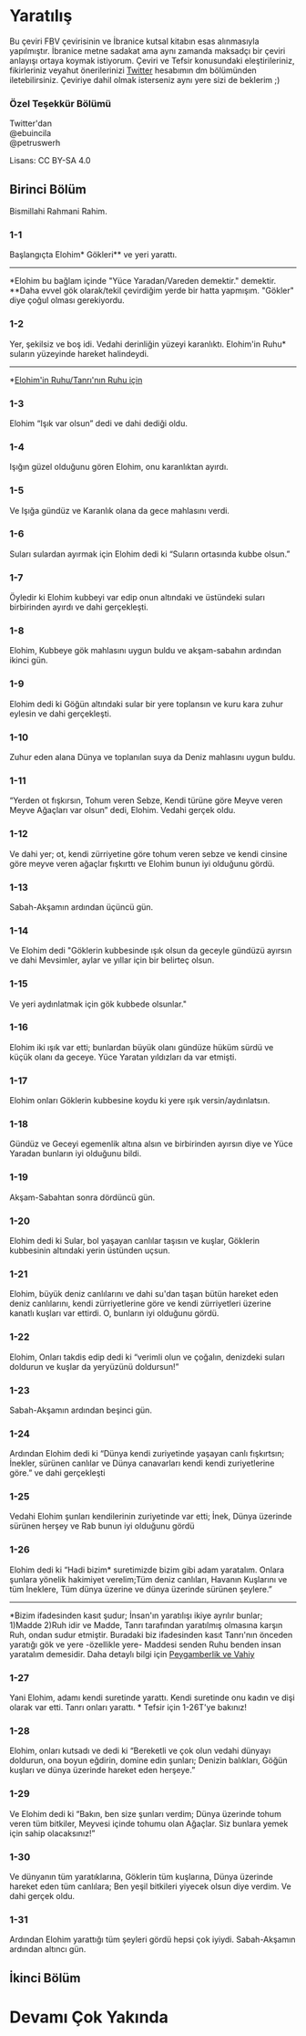 # Yaratılış  

Bu çeviri FBV çevirisinin ve İbranice kutsal kitabın esas alınmasıyla yapılmıştır. İbranice metne sadakat ama aynı zamanda maksadçı bir çeviri anlayışı ortaya koymak istiyorum. Çeviri ve Tefsir konusundaki eleştirileriniz, fikirleriniz veyahut önerilerinizi [Twitter](https://x.com/padrosum) hesabımın dm bölümünden iletebilirsiniz. Çeviriye dahil olmak isterseniz aynı yere sizi de beklerim ;)

### Özel Teşekkür Bölümü
Twitter'dan  
@ebuincila  
@petruswerh  


Lisans: CC BY-SA 4.0


## Birinci Bölüm

Bismillahi Rahmani Rahim.

### 1-1

Başlangıçta Elohim* Gökleri** ve yeri yarattı.  

----  
*Elohim bu bağlam içinde "Yüce Yaradan/Vareden demektir." demektir.  
**Daha evvel gök olarak/tekil çevirdiğim yerde bir hatta yapmışım. "Gökler" diye çoğul olması gerekiyordu.

### 1-2

Yer, şekilsiz ve boş idi. Vedahi derinliğin yüzeyi karanlıktı. Elohim'in Ruhu* suların yüzeyinde hareket halindeydi.  

---  
*[Elohim'in Ruhu/Tanrı'nın Ruhu için](https://padrosum.github.io/yazılar/nubuvvet-vahiy.html)

### 1-3

Elohim “Işık var olsun” dedi ve dahi dediği oldu.

### 1-4

Işığın güzel olduğunu gören Elohim, onu karanlıktan ayırdı.

### 1-5

Ve Işığa gündüz ve Karanlık olana da gece mahlasını verdi.

### 1-6

Suları sulardan ayırmak için Elohim dedi ki “Suların ortasında kubbe olsun.”

### 1-7

Öyledir ki Elohim kubbeyi var edip onun altındaki ve üstündeki suları birbirinden ayırdı ve dahi gerçekleşti.

### 1-8

Elohim, Kubbeye gök mahlasını uygun buldu ve akşam-sabahın ardından ikinci gün.

### 1-9

Elohim dedi ki Göğün altındaki sular bir yere toplansın ve kuru kara zuhur eylesin ve dahi gerçekleşti.

### 1-10

Zuhur eden alana Dünya ve toplanılan suya da Deniz mahlasını uygun buldu.

### 1-11

“Yerden ot fışkırsın, Tohum veren Sebze, Kendi türüne göre Meyve veren Meyve Ağaçları var olsun” dedi, Elohim. Vedahi gerçek oldu.

### 1-12

Ve dahi yer; ot, kendi zürriyetine göre tohum veren sebze ve kendi cinsine göre meyve veren ağaçlar fışkırttı ve Elohim bunun iyi olduğunu gördü.

### 1-13

Sabah-Akşamın ardından üçüncü gün.

### 1-14

Ve Elohim dedi "Göklerin kubbesinde ışık olsun da geceyle gündüzü ayırsın ve dahi Mevsimler, aylar ve yıllar için bir belirteç olsun.

### 1-15

Ve yeri aydınlatmak için gök kubbede olsunlar."

### 1-16

Elohim iki ışık var etti; bunlardan büyük olanı gündüze hüküm sürdü ve küçük olanı da geceye. Yüce Yaratan yıldızları da var etmişti.

### 1-17

Elohim onları Göklerin kubbesine koydu ki yere ışık versin/aydınlatsın.

### 1-18

Gündüz ve Geceyi egemenlik altına alsın ve birbirinden ayırsın diye ve Yüce Yaradan bunların iyi olduğunu bildi.

### 1-19

Akşam-Sabahtan sonra dördüncü gün.

### 1-20

Elohim dedi ki Sular, bol yaşayan canlılar taşısın ve kuşlar, Göklerin kubbesinin altındaki yerin üstünden uçsun.

### 1-21

Elohim, büyük deniz canlılarını ve dahi su'dan taşan bütün hareket eden deniz canlılarını, kendi zürriyetlerine göre ve kendi zürriyetleri üzerine kanatlı kuşları var ettirdi. O, bunların iyi olduğunu gördü.

### 1-22

Elohim, Onları takdis edip dedi ki “verimli olun ve çoğalın, denizdeki suları doldurun ve kuşlar da yeryüzünü doldursun!”

### 1-23

Sabah-Akşamın ardından beşinci gün.

### 1-24
Ardından Elohim dedi ki “Dünya kendi zuriyetinde yaşayan canlı fışkırtsın; İnekler, sürünen canlılar ve Dünya canavarları kendi kendi zuriyetlerine göre.” ve dahi gerçekleşti

### 1-25
Vedahi Elohim şunları kendilerinin zuriyetinde var etti; İnek, Dünya üzerinde sürünen herşey ve Rab bunun iyi olduğunu gördü

### 1-26
Elohim dedi ki “Hadi bizim* suretimizde bizim gibi adam yaratalım. Onlara şunlara yönelik hakimiyet verelim;Tüm deniz canlıları, Havanın Kuşlarını ve tüm İneklere, Tüm dünya üzerine ve dünya üzerinde sürünen şeylere.”

---  
*Bizim ifadesinden kasıt şudur; İnsan'ın yaratılışı ikiye ayrılır bunlar; 1)Madde 2)Ruh idir ve Madde, Tanrı tarafından yaratılmış olmasına karşın Ruh, ondan sudur etmiştir. Buradaki biz ifadesinden kasıt Tanrı'nın önceden yaratığı gök ve yere -özellikle yere- Maddesi senden Ruhu benden insan yaratalım demesidir. Daha detaylı bilgi için [Peygamberlik ve Vahiy](https://padrosum.github.io/yazılar/nubuvvet-vahiy.html) 

### 1-27
Yani Elohim, adamı kendi suretinde yarattı. Kendi suretinde onu kadın ve dişi olarak var etti. Tanrı onları yarattı.
*
Tefsir için 1-26T'ye bakınız!

### 1-28
Elohim, onları kutsadı ve dedi ki “Bereketli ve çok olun vedahi dünyayı doldurun, ona boyun eğdirin, domine edin şunları; Denizin balıkları, Göğün kuşları ve dünya üzerinde hareket eden herşeye.”

### 1-29
Ve Elohim dedi ki “Bakın, ben size şunları verdim; Dünya üzerinde tohum veren tüm bitkiler, Meyvesi içinde tohumu olan Ağaçlar. Siz bunlara yemek için sahip olacaksınız!”

### 1-30
Ve dünyanın tüm yaratıklarına, Göklerin tüm kuşlarına, Dünya üzerinde hareket eden tüm canlılara; Ben yeşil bitkileri yiyecek olsun diye verdim. Ve dahi gerçek oldu. 
### 1-31
Ardından Elohim yarattığı tüm şeyleri gördü hepsi çok iyiydi. Sabah-Akşamın ardından altıncı gün.

## İkinci Bölüm



# Devamı Çok Yakında
